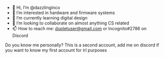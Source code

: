 - 👋 Hi, I’m @dazzlinginco
- 👀 I’m interested in hardware and firmware systems
- 🌱 I’m currently learning digital design
- 💞️ I’m looking to collaborate on almost anything CS related
- 📫 How to reach me: dupletuser@gmail.com or Incognito#2786 on Discord

Do you know me personally? This is a second account, add me on discord if you want to know my first account for irl purposes

<!---
dazzlinginco/dazzlinginco is a ✨ special ✨ repository because its `README.md` (this file) appears on your GitHub profile.
You can click the Preview link to take a look at your changes.
--->

